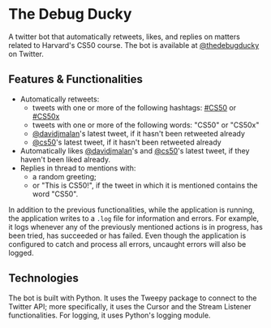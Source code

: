 # The Debug Ducky
A twitter bot that automatically retweets, likes, and replies on matters related to Harvard's CS50 course. The bot is available at [@thedebugducky](https://twitter.com/thedebugducky) on Twitter.

## Features & Functionalities
- Automatically retweets:
    * tweets with one or more of the following hashtags: [#CS50](https://twitter.com/hashtag/CS50?src=hashtag_click) or [#CS50x](https://twitter.com/hashtag/CS50x?src=hashtag_click)
    * tweets with one or more of the following words: "CS50" or "CS50x"
    * [@davidjmalan](https://twitter.com/davidjmalan)'s latest tweet, if it hasn't been retweeted already 
    * [@cs50](https://twitter.com/cs50)'s latest tweet, if it hasn't been retweeted already 
- Automatically likes [@davidjmalan](https://twitter.com/davidjmalan)'s and [@cs50](https://twitter.com/cs50)'s latest tweet, if they haven't been liked already.
- Replies in thread to mentions with:
    * a random greeting;
    * or "This is CS50!", if the tweet in which it is mentioned contains the word "CS50".

In addition to the previous functionalities, while the application is running, the application writes to a `.log` file for information and errors. For example, it logs whenever any of the previously mentioned actions is in progress, has been tried, has succeeded or has failed. Even though the application is configured to catch and process all errors, uncaught errors will also be logged.

## Technologies
The bot is built with Python. It uses the Tweepy package to connect to the Twitter API; more specifically, it uses the Cursor and the Stream Listener functionalities. For logging, it uses Python's logging module.
